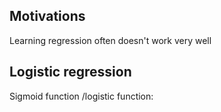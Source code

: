 
## Motivations

Learning regression often doesn't work very well

## Logistic regression
Sigmoid function /logistic function:
